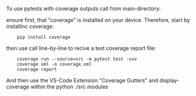 To use pytests with coverage outputs call from main-directory:

ensure first, that "coverage" is installed on your device. Therefore, start by installinc coverage:

```shell
    pip install coverage
```

then use call line-by-line to recive a test coverage report file:

```shell
    coverage run --source=src -m pytest test -vvv
    coverage xml -o coverage.xml
    coverage report
```

And then use the VS-Code Extension "Coverage Gutters" and display-coverage within the python ./src modules

